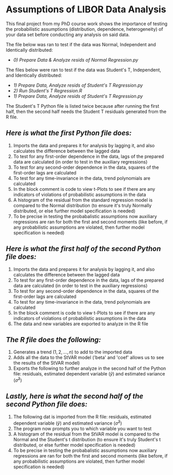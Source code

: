 # Assumptions of LIBOR Data Analysis

This final project from my PhD course work shows the importance of testing the probabilistic assumptions (distribution, dependence, heterogeneity) of your data set before conducting any analysis on said data.

The file below was ran to test if the data was Normal, Independent and Identically distributed:
- <em>0) Prepare Data & Analyze resids of Normal Regression.py</em>

The files below were ran to test if the data was Student's T, Independent, and Identically distributed:
- <em>1) Prepare Data, Analyze resids of Student's T Regression.py</em>
- <em>2) Run Student's T Regression.R</em>
- <em>1) Prepare Data, Analyze resids of Student's T Regression.py</em>

The Student's T Python file is listed twice because after running the first half, then the second half needs the Student T residuals generated from the R file.



## <em>Here is what the first Python file does:</em>
1. Imports the data and prepares it for analysis by lagging it, and also calculates the difference between the lagged data
2. To test for any first-order dependence in the data, lags of the prepared data are calculated (in order to test in the auxiliary regressions)
3. To test for any second-order dependence in the data, squares of the first-order lags are calculated
4. To test for any time-invariance in the data, trend polynomials are calculated
5. In the block comment is code to view t-Plots to see if there are any indicators of violations of probabilistic assumptions in the data
6. A histogram of the residual from the standard regression model is compared to the Normal distribution (to ensure it's truly Normally distributed, or else further model specification is needed)
7. To be precise in testing the probabalistic assumptions now auxiliary regressions are ran for both the first and second moments (like before, if any probabilistic assumptions are violated, then further 
model specification is needed)

## <em>Here is what the first half of the second Python file does:</em>
1. Imports the data and prepares it for analysis by lagging it, and also calculates the difference between the lagged data
2. To test for any first-order dependence in the data, lags of the prepared data are calculated (in order to test in the auxiliary regressions)
3. To test for any second-order dependence in the data, squares of the first-order lags are calculated
4. To test for any time-invariance in the data, trend polynomials are calculated
5. In the block comment is code to view t-Plots to see if there are any indicators of violations of probabilistic assumptions in the data
6. The data and new variables are exported to analyze in the R file

## <em>The R file does the following:</em>
1. Generates a trend $(1,2,...,n)$ to add to the imported data
2. Adds all the data to the StVAR model ('beta' and 'coef' allows us to see the results of the StVAR model)
3. Exports the following to further analyze in the second half of the Python file: residuals, estimated dependent variable $(\hat{y})$ and estimated variance $(\hat{\sigma}^2)$

## <em>Lastly, here is what the second half of the second Python file does:</em>
1. The following dat is imported from the R file: residuals, estimated dependent variable $(\hat{y})$ and estimated variance $(\hat{\sigma}^2)$
2. The program now prompts you to which variable you want to test
3. A histogram of the residual from the StVAR model is compared to the Normal and the Student's t distribution (to ensure it's truly Student's t distributed, or else further model specification is needed)
4. To be precise in testing the probabalistic assumptions now auxiliary regressions are ran for both the first and second moments (like before, if any probabilistic assumptions are violated, then further 
model specification is needed)
